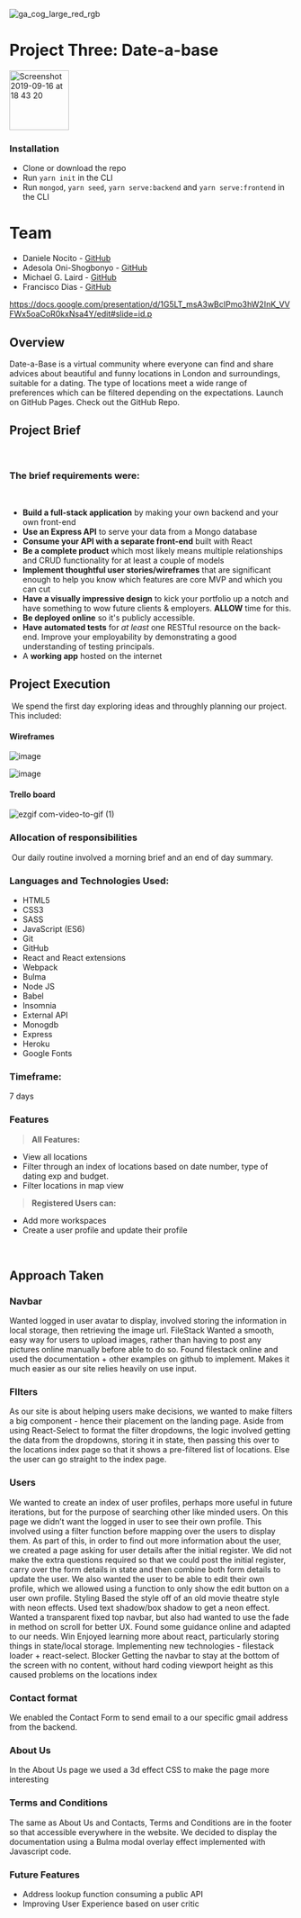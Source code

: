 ![ga_cog_large_red_rgb](https://cloud.githubusercontent.com/assets/40461/8183776/469f976e-1432-11e5-8199-6ac91363302b.png) 

# Project Three: Date-a-base

[<img width="106" alt="Screenshot 2019-09-16 at 18 43 20" src="https://user-images.githubusercontent.com/43203736/64980637-20591c80-d8b2-11e9-9ba3-bda6511b8ed2.png">](https://datingexp.herokuapp.com)


### Installation

* Clone or download the repo
* Run `yarn init` in the CLI
* Run `mongod`, `yarn seed`, `yarn serve:backend` and `yarn serve:frontend` in the CLI

# Team
- Daniele Nocito -  [GitHub](https://github.com/danielito76)
- Adesola Oni-Shogbonyo - [GitHub](https://github.com/Iamshola)
- Michael G. Laird - [GitHub](https://github.com/MGL1994)
- Francisco Dias - [GitHub](https://github.com/FranciscoFHDias)

https://docs.google.com/presentation/d/1G5LT_msA3wBcIPmo3hW2InK_VVFWx5oaCoR0kxNsa4Y/edit#slide=id.p

## Overview
Date-a-Base is a virtual community where everyone can find and share advices about beautiful and funny locations in London and surroundings, suitable for a dating. The type of locations meet a wide range of preferences which can be filtered depending on the expectations.
Launch on GitHub Pages. Check out the GitHub Repo.

## Project Brief
​
### The brief requirements were:
​
* **Build a full-stack application** by making your own backend and your own front-end
* **Use an Express API** to serve your data from a Mongo database
* **Consume your API with a separate front-end** built with React
* **Be a complete product** which most likely means multiple relationships and CRUD functionality for at least a couple of models
* **Implement thoughtful user stories/wireframes** that are significant enough to help you know which features are core MVP and which you can cut
* **Have a visually impressive design** to kick your portfolio up a notch and have something to wow future clients & employers. **ALLOW** time for this.
* **Be deployed online** so it's publicly accessible.
* **Have automated tests** for _at least_ one RESTful resource on the back-end. Improve your employability by demonstrating a good understanding of testing principals.
* A **working app** hosted on the internet
​
## Project Execution
​
We spend the first day exploring ideas and throughly planning our project. This included:

#### Wireframes
![image](https://user-images.githubusercontent.com/43203736/63586388-1a189e80-c599-11e9-8e85-1b00d1e72e14.png)

![image](https://user-images.githubusercontent.com/43203736/63586416-2bfa4180-c599-11e9-96f4-07920abf58d6.png)

#### Trello board
![ezgif com-video-to-gif (1)](https://user-images.githubusercontent.com/43203736/64982277-b2aeef80-d8b5-11e9-8934-8f65b83db216.gif)


### Allocation of responsibilities
​
Our daily routine involved a morning brief and an end of day summary.
​
### Languages and Technologies Used:
* HTML5
* CSS3
* SASS
* JavaScript (ES6)
* Git
* GitHub
* React and React extensions
* Webpack
* Bulma
* Node JS
* Babel
* Insomnia
* External API
* Monogdb
* Express
* Heroku
* Google Fonts

### Timeframe:
7 days

### Features

> **All Features:**

  - View all locations
  - Filter through an index of locations based on date number, type of dating exp and budget.
  - Filter locations in map view


> **Registered Users can:**

  - Add more workspaces
  - Create a user profile and update their profile


​
## Approach Taken
### Navbar
Wanted logged in user avatar to display, involved storing the information in local storage, then retrieving the image url.
FileStack
Wanted a smooth, easy way for users to upload images, rather than having to post any pictures online manually before able to do so. Found filestack online and used the documentation + other examples on github to implement. Makes it much easier as our site relies heavily on use input.

### FIlters
As our site is about helping users make decisions, we wanted to make filters a big component - hence their placement on the landing page. Aside from using React-Select to format the filter dropdowns, the logic involved getting the data from the dropdowns, storing it in state, then passing this over to the locations index page so that it shows a pre-filtered list of locations. Else the user can go straight to the index page.

### Users
We wanted to create an index of user profiles, perhaps more useful in future iterations, but for the purpose of searching other like minded users. On this page we didn’t want the logged in user to see their own profile. This involved using a filter function before mapping over the users to display them.
As part of this, in order to find out more information about the user, we created a page asking for user details after the initial register. We did not make the extra questions required so that we could post the initial register, carry over the form details in state and then combine both form details to update the user.
We also wanted the user to be able to edit their own profile, which we allowed using a function to only show the edit button on a user own profile.
Styling
Based the style off of an old movie theatre style with neon effects. Used text shadow/box shadow to get a neon effect.
Wanted a transparent fixed top navbar, but also had wanted to use the fade in method on scroll for better UX. Found some guidance online and adapted to our needs.
Win
Enjoyed learning more about react, particularly storing things in state/local storage.
Implementing new technologies - filestack loader + react-select.
Blocker
Getting the navbar to stay at the bottom of the screen with no content, without hard coding viewport height as this caused problems on the locations index

### Contact format
We enabled the Contact Form to send email to a our specific gmail address from the backend.

### About Us
In the About Us page we used a 3d effect CSS to make the page more interesting

### Terms and Conditions
The same as About Us and Contacts, Terms and Conditions are in the footer so that accessible everywhere in the website. We decided to display the documentation using a Bulma modal overlay effect implemented with Javascript code.

### Future Features
* Address lookup function consuming a public API
* Improving User Experience based on user critic

